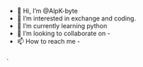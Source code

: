 - 👋 Hi, I’m @AlpK-byte
- 👀 I’m interested in exchange and coding.
- 🌱 I’m currently learning python
- 💞️ I’m looking to collaborate on -
- 📫 How to reach me -

<!---
AlpK-byte/AlpK-byte is a ✨ special ✨ repository because its `README.md` (this file) appears on your GitHub profile.
You can click the Preview link to take a look at your changes.
--->  .
